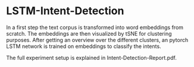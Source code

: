 # LSTM-Intent-Detection

In a first step the text corpus is transformed into word embeddings from scratch. The embeddings are then visualized by tSNE for clustering purposes. 
After getting an overview over the different clusters, an pytorch LSTM network is trained on embeddings to classify the intents.

The full experiment setup is explained in Intent-Detection-Report.pdf.
